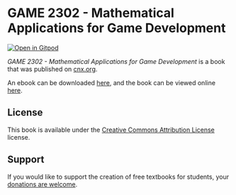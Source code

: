 # GAME 2302 - Mathematical Applications for Game Development

[![Open in Gitpod](https://gitpod.io/button/open-in-gitpod.svg)](https://gitpod.io/from-referrer/)

_GAME 2302 - Mathematical Applications for Game Development_ is a book that was published on [cnx.org](https://cnx.org/).

An ebook can be downloaded [here](https://github.com/cnx-user-books/cnxbook-game-2302-mathematical-applications-for-game-development/releases/latest), and the book can be viewed online [here](https://github.com/cnx-user-books/cnxbook-game-2302-mathematical-applications-for-game-development/releases/latest).

## License
This book is available under the [Creative Commons Attribution License](./LICENSE) license.

## Support
If you would like to support the creation of free textbooks for students, your [donations are welcome](https://riceconnect.rice.edu/donation/support-openstax-banner).
